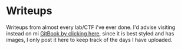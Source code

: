 # Writeups
Writeups from almost every lab/CTF i've ever done.
I'd advise visiting instead on mi [GitBook by clicking here](https://galizaragozadev.gitbook.io/galizaragozadev-docs/), since it is best styled and has images, I only post it here to keep track of the days I have uploaded.
